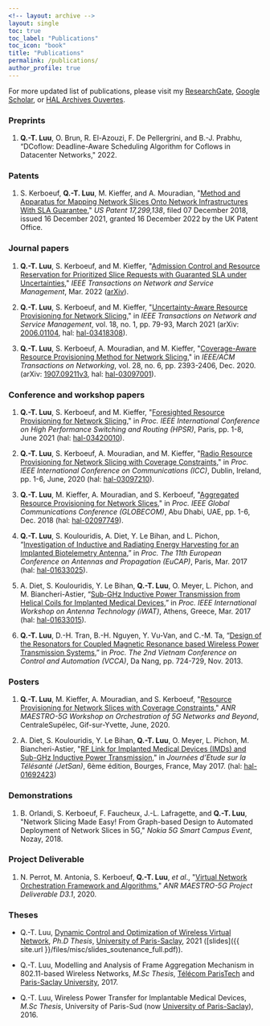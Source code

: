 ```yaml
---
<!-- layout: archive -->
layout: single
toc: true
toc_label: "Publications"
toc_icon: "book"
title: "Publications"
permalink: /publications/ 
author_profile: true
---
```


<!-- classes: wide -->
<!--******************************************** -->


For more updated list of publications, please visit my [ResearchGate](https://www.researchgate.net/profile/Quang_Trung_Luu), [Google Scholar](https://scholar.google.fr/citations?user=GqQcLAIAAAAJ&hl=fr), or [HAL Archives Ouvertes](https://cv.archives-ouvertes.fr/quang-trung-luu).

### Preprints
1. **Q.-T. Luu**, O. Brun, R. El-Azouzi, F. De Pellergrini, and B.-J. Prabhu, “DCoflow: Deadline-Aware Scheduling Algorithm for Coflows in Datacenter Networks," 2022.


### Patents
1.  S. Kerboeuf, **Q.-T. Luu**, M. Kieffer, and A. Mouradian, "[Method and Apparatus for Mapping Network Slices Onto Network Infrastructures With SLA Guarantee](https://patents.google.com/patent/US20210392040A1/en)," *US Patent 17,299,138*, filed 07 December 2018, issued 16 December 2021, granted 16 December 2022 by the UK Patent Office.

### Journal papers
1. **Q.-T. Luu**, S. Kerboeuf, and M. Kieffer, "[Admission Control and Resource Reservation for Prioritized Slice Requests with Guaranted SLA under Uncertainties](https://ieeexplore.ieee.org/abstract/document/9737314)," *IEEE Transactions on Network and Service Management*, Mar. 2022 ([arXiv](https://arxiv.org/abs/2203.09367)).

1. **Q.-T. Luu**, S. Kerboeuf, and M. Kieffer, "[Uncertainty-Aware Resource Provisioning for Network Slicing](https://ieeexplore.ieee.org/document/9351563)," in *IEEE Transactions on Network and Service Management*, vol. 18, no. 1, pp. 79-93, March 2021 
(arXiv: [2006.01104](https://arxiv.org/abs/2006.01104), 
hal: [hal-03418308](https://hal.archives-ouvertes.fr/hal-03418308)).

1. **Q.-T. Luu**, S. Kerboeuf, A. Mouradian, and M. Kieffer, "[Coverage-Aware Resource Provisioning Method for Network Slicing](https://ieeexplore.ieee.org/document/9187556/)," in *IEEE/ACM Transactions on Networking*, vol. 28, no. 6, pp. 2393-2406, Dec. 2020. 
(arXiv: [1907.09211v3](https://arxiv.org/abs/1907.09211v3), 
hal: [hal-03097001](https://hal-centralesupelec.archives-ouvertes.fr/hal-03097001)).

### Conference and workshop papers
1. **Q.-T. Luu**, S. Kerboeuf, and M. Kieffer, "[Foresighted Resource Provisioning for Network Slicing](https://ieeexplore.ieee.org/document/9481832)," in *Proc. IEEE International Conference on High Performance Switching and Routing (HPSR)*, Paris, pp. 1-8, June 2021 
(hal: [hal-03420010](https://hal.archives-ouvertes.fr/hal-03420010)).

1. **Q.-T. Luu**, S. Kerboeuf, A. Mouradian, and M. Kieffer, "[Radio Resource Provisioning for Network Slicing with Coverage Constraints](https://ieeexplore.ieee.org/document/9148897)," in *Proc. IEEE International Conference on Communications (ICC)*, Dublin, Ireland, pp. 1-6, June, 2020 
(hal: [hal-03097210](https://hal-centralesupelec.archives-ouvertes.fr/hal-03097210)).

1. **Q.-T. Luu**, M. Kieffer, A. Mouradian, and S. Kerboeuf, "[Aggregated Resource Provisioning for Network Slices](https://ieeexplore.ieee.org/abstract/document/8648039)," in *Proc. IEEE Global Communications Conference (GLOBECOM)*, Abu Dhabi, UAE, pp. 1-6, Dec. 2018 
(hal: [hal-02097749](https://hal.archives-ouvertes.fr/hal-02097749)).

1. **Q.-T. Luu**, S. Koulouridis, A. Diet, Y. Le Bihan, and L. Pichon, “[Investigation of Inductive and Radiating Energy Harvesting for an Implanted Biotelemetry Antenna](https://ieeexplore.ieee.org/document/7928620/),” in *Proc. The 11th European Conference on Antennas and Propagation (EuCAP)*, Paris, Mar. 2017
(hal: [hal-01633025](https://hal.archives-ouvertes.fr/hal-01633025)).

1. A. Diet, S. Koulouridis, Y. Le Bihan, **Q.-T. Luu**, O. Meyer, L. Pichon, and M. Biancheri-Astier, “[Sub-GHz Inductive Power Transmission from Helical Coils for Implanted Medical Devices](https://ieeexplore.ieee.org/document/7915348/),” in *Proc. IEEE International Workshop on Antenna Technology (iWAT)*, Athens, Greece, Mar. 2017
(hal: [hal-01633015](https://hal.archives-ouvertes.fr/hal-01633015)).

1. **Q.-T. Luu**, D.-H. Tran, B.-H. Nguyen, Y. Vu-Van, and C.-M. Ta, “[Design of the Resonators for Coupled Magnetic Resonance based Wireless Power Transmission Systems](https://sites.google.com/site/vcca2013/home),” in *Proc. The 2nd Vietnam Conference on Control and Automation (VCCA)*, Da Nang, pp. 724-729, Nov. 2013.


<!-- ### Invited papers
1. **Q.-T. Luu**, S. Koulouridis, A. Diet, Y. Le Bihan, and L. Pichon, “Inductive and Radiating Energy Harvesting for an Implanted Biotelemetry Antenna,” in [*Proc. IEEE International Workshop on Antenna Technology (iWAT)*](http://www.iwat2017.org/), Athens, Greece, Mar. 2017.
-->

### Posters
1. **Q.-T. Luu**, M. Kieffer, A. Mouradian, and S. Kerboeuf, "[Resource Provisioning for Network Slices with Coverage Constraints](https://orch5g.roc.cnam.fr/)," *ANR MAESTRO-5G Workshop on Orchestration of 5G Networks and Beyond*, CentraleSupélec, Gif-sur-Yvette, June, 2020.

1. A. Diet, S. Koulouridis, Y. Le Bihan, **Q.-T. Luu**, O. Meyer, L. Pichon, M. Biancheri-Astier, "[RF Link for Implanted Medical Devices (IMDs) and Sub-GHz Inductive Power Transmission](https://jetsan2017.sciencesconf.org/program.html)," in *Journées d’Etude sur la Télésanté (JetSan)*, 6ème édition, Bourges, France, May 2017. (hal: [hal-01692423](https://hal.archives-ouvertes.fr/hal-01692423/))

<!-- 2. **Q.-T. Luu**, S. Kerboeuf, A. Mouradian, and M. Kieffer, "Towards Green Computing for Next Generation Mobile Net-works: A Resource Provisioning Method for 5G," in *Global Young Vietnamese Scholars Forum (GYVSF)*, Hanoi, Vietnam, Dec. 2019. -->

### Demonstrations
1. B. Orlandi, S. Kerboeuf, F. Faucheux, J.-L. Lafragette, and **Q.-T. Luu**, "Network Slicing Made Easy! From Graph-based Design to Automated Deployment of Network Slices in 5G," *Nokia 5G Smart Campus Event*, Nozay, 2018.

### Project Deliverable
1. N. Perrot, M. Antonia, S. Kerboeuf, **Q.-T. Luu**, *et al*., "[Virtual Network Orchestration Framework and Algorithms](https://maestro5g.roc.cnam.fr/)," *ANR MAESTRO-5G Project Deliverable D3.1*, 2020.

### Theses
* Q.-T. Luu, [Dynamic Control and Optimization of Wireless Virtual Network](https://hal.archives-ouvertes.fr/tel-03351942), *Ph.D Thesis*, [University of Paris-Saclay](https://www.universite-paris-saclay.fr/), 2021 ([slides]({{ site.url }}/files/misc/slides_soutenance_full.pdf)).

* Q.-T. Luu, Modelling and Analysis of Frame Aggregation Mechanism in 802.11-based Wireless Networks, *M.Sc Thesis*, [Télécom ParisTech](https://www.telecom-paris.fr/) and [Paris-Saclay University](https://www.universite-paris-saclay.fr/), 2017.

* Q.-T. Luu, Wireless Power Transfer for Implantable Medical Devices, *M.Sc Thesis*, University of Paris-Sud (now [University of Paris-Saclay](https://www.universite-paris-saclay.fr/)), 2016.
